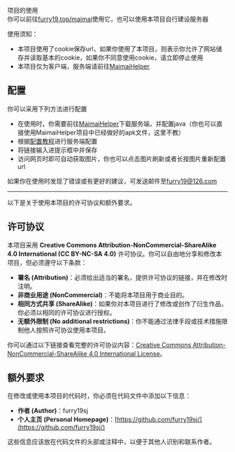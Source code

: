 项目的使用  
你可以前往[furry19.top/maimai](https://furry19.top/maimai)使用它，也可以使用本项目自行建设服务器  

使用须知：
- 本项目使用了cookie保存url，如果你使用了本项目，则表示你允许了网站储存并读取基本的cookie，如果你不同意使用cookie，请立即停止使用
- 本项目仅为客户端，服务端请前往[MaimaiHelper](https://github.com/SomeUtils/MaimaiHelper/releases)

## 配置

你可以采用下列方法进行配置  

- 在使用时，你需要前往[MaimaiHelper](https://github.com/SomeUtils/MaimaiHelper/releases)下载服务端，并配置java（你也可以直接使用MaimaiHelper项目中已经做好的apk文件，这里不教）
- 根据[配置教程](https://www.bilibili.com/video/BV1kT421r74M)进行服务端配置
- 将链接输入进提示框中并保存
- 访问网页时即可自动获取图片，你也可以点击图片刷新或者长按图片重新配置url

如果你在使用时发现了错误或有更好的建议，可发送邮件至[furry19@126.com](mailto:furry19@126.com?subject=错误或建议)  

***
以下是关于使用本项目的许可协议和额外要求。

## 许可协议

本项目采用 **Creative Commons Attribution-NonCommercial-ShareAlike 4.0 International (CC BY-NC-SA 4.0)** 许可协议。你可以自由地分享和修改本项目，但必须遵守以下条款：

- **署名 (Attribution)**：必须给出适当的署名，提供许可协议的链接，并在修改时注明。
- **非商业用途 (NonCommercial)**：不能将本项目用于商业目的。
- **相同方式共享 (ShareAlike)**：如果你对本项目进行了修改或创作了衍生作品，你必须以相同的许可协议进行授权。
- **无额外限制 (No additional restrictions)**：你不能通过法律手段或技术措施限制他人按照许可协议使用本项目。

你可以通过以下链接查看完整的许可协议内容：[Creative Commons Attribution-NonCommercial-ShareAlike 4.0 International License](http://creativecommons.org/licenses/by-nc-sa/4.0/)。

## 额外要求

在修改或使用本项目的代码时，你必须在代码文件中添加以下信息：

- **作者 (Author)**：furry19sj
- **个人主页 (Personal Homepage)**：[https://github.com/furry19sj/](https://github.com/furry19sj/)

这些信息应该放在代码文件的头部或注释中，以便于其他人识别和联系作者。
